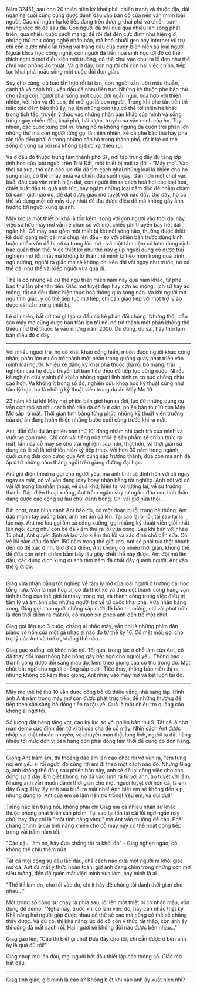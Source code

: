Năm 32451, sau hơn 20 thiên niên kỷ khai phá, chiến tranh và thuộc địa, dải ngân hà cuối cùng cũng được đánh dấu vào bản đồ của nền văn minh loài người. Các dải ngân hà kế tiếp đang trên đường khai phá và chiến tranh, nhưng việc đó để sau đã. Con người đã trải qua quá nhiều làn sóng phát triển, quá nhiều cuộc cách mạng, để rồi đạt đến cực đỉnh như hiện giờ, những thứ như công nghệ nhân bản, mã hoá chuỗi gen hay Internet vũ trụ chỉ còn được nhắc lại trong vài trang đầu của cuốn biên niên sử loài người. Ngoài khoa học công nghệ, con người đã tiến hoá sinh học tới độ có thể thích nghi ở mọi điều kiện môi trường, có thể chui vào chui ra lỗ đen như thể chui vào phòng ảo thuật. Và giờ đây, con người chỉ còn hai việc chính, tiếp tục khai phá hoặc sống một cuộc đời đơn giản.

Suy cho cùng, dù bao lần hợp rồi lại tan, con người vẫn luôn mâu thuẫn, cánh tả và cánh hữu vẫn đấu đá nhau liên tục. Những kẻ thuộc phe bảo thủ cho rằng con người phải sống một cuộc đời ngắn ngủi, hoà hợp với thiên nhiên, kết hôn và đẻ con, thì mới gọi là con người. Trong khi phe tân tiến thì mặc xác đám bảo thủ ấy, họ lên những con tàu có thể tới thiên hà khác trong tích tắc, truyền ý thức vào những nhân bản khác của mình và sống từng ngày chiến đấu, khai phá, hái lượm, truyền bá văn minh của họ. Tuy nhiên, các cuộc xung đột vũ trang nổ ra không ngừng đã cuốn trôi phần lớn những thứ mà con người từng gọi là thiên nhiên, kể cả phe bảo thủ hay phe tân tiến đều phải ở trong những căn hộ trong thành phố, rất ít kẻ có thể sống ở vùng xa xôi mà không bị bức xạ thiêu rụi.

Và ở đâu đó thuộc trung tâm thành phố SF, nơi tập trung đầy đủ tầng lớp tinh hoa của loài người trên Trái Đất, một thiết bị mới ra đời - "Máy mơ". Vào thời xa xưa, thổ dân các lục địa đã tìm cách nhai những loại lá khiến cho họ sung mãn, có thể nhảy múa và chiến đấu suốt ngày. Gần hơn một chút vào buổi đầu của văn minh hiện đại, con người tìm ra cách hoá hơi các loại hoa, chiết xuất dầu từ quả anh túc, hay ngâm những loại nấm độc để nhằm chạm tới cảnh giới nào đó, để đạt được giấc mơ tuyệt vời nào đấy. Giờ đây, họ có thể sử dụng một cỗ máy duy nhất để đạt được điều đó mà không gây ảnh hưởng tới người xung quanh.

Máy mơ là một thiết bị khá là tốn kém, song với con người vào thời đại này, việc sở hữu máy mơ vẫn rẻ chán so với một chiếc phi thuyền bay hết dải ngân hà. Cỗ máy bao gồm một thiết bị kết nối sóng não, thường được thiết kế dưới dạng một cái mũ chụp lên đầu - so với phiên bản trước dùng kính hoặc nhẫn vốn dễ bị rơi ra trong lúc mơ - và một tấm nệm có kèm dung dịch bảo quản thân thể. Việc thiết kế như thế này giúp người dùng có được trải nghiệm mơ tốt nhất mà không lo thân thể mình bị héo mòn trong quá trình ngủ nướng, ngoài ra giấc mơ sẽ không chỉ kéo dài vài ngày như trước, nó có thể dài như thể vài kiếp người vừa qua đi.

Thế là có những kẻ cứ thế ngủ triền miên năm này qua năm khác, từ phe bảo thủ lẫn phe tân tiến. Giấc mơ tuyệt đẹp hay cơn ác mộng, lịch sử hay ảo mộng, tất cả đều được hiện thực hoá thông qua sóng não. Và khi người mơ ngủ tỉnh giấc, y có thể tiếp tục mơ tiếp, chỉ cần giao tiếp với một trợ lý ảo được cài sẵn trong thiết bị.

Lẽ dĩ nhiên, bất cứ thứ gì tạo ra đều có kẻ phản đối chúng. Nhưng thôi, dẫu sao máy mơ cũng được bán tràn lan tới nỗi nó trở thành một phần không thể thiếu như thể thuốc lá vào những năm 2000. Dù đúng, dù sai, hãy thôi lạm bàn điều đó ở đây.

---

Với nhiều người trẻ, họ có khát khao cống hiến, muốn được người khác công nhận, phần lớn muốn trở thành một phần trong guồng quay phát triển văn minh loài người. Nhiều kẻ đăng ký khai phá thuộc địa rồi bỏ mạng, trải nghiệm của họ được truyền tới bản tiếp theo để tiếp tục công cuộc. Nhiều kẻ nghiên cứu y sinh để khiến những người lính sinh ra có sức chống chịu cao hơn. Và không ít trong số đó, nghiên cứu khoa học kỹ thuật cũng như tâm lý học, họ là những kỹ thuật viên trong dự án Máy Mơ 10.

23 năm kể từ khi Máy mơ phiên bản giới hạn ra đời, lúc đó những dụng cụ vẫn còn thô sơ như cách thổ dân da đỏ hút cần, phiên bản thứ 10 của Máy Mơ sắp ra mắt. Thời gian tính bằng từng phút, những kỹ thuật viên trưởng của dự án đang hoàn thiện những bước cuối cùng trước khi ra mắt. 

Ant, dẫn đầu dự án phiên bản thứ 10, đang nhâm nhi tách trà của mình và vuốt ve con mèo. Chỉ còn vài tiếng nữa thôi là sản phẩm sẽ chính thức ra mắt, lần này cỗ máy sẽ cho trải nghiệm sâu hơn, thật hơn, và thời gian sử dụng có lẽ sẽ là tới thiên niên kỷ tiếp theo. Với hơn 30 năm trong ngành, cuối cùng đứa con cưng của Ant cũng sắp trưởng thành, đứa con mà anh đã ấp ủ từ những năm tháng ngồi trên giảng đường đại học.

Ant giở điện thoại ra gọi cho người yêu, mà anh tính sẽ đính hôn với cô ngay ngày ra mắt, có vẻ vẫn đang loay hoay nhận bằng tốt nghiệp. Anh nói với cô vài lời trong tin nhắn thoại, về quá khứ, hiện tại và tương lai, về sự trưởng thành. Gập điện thoại xuống, Ant trầm ngâm suy tư ngắm đứa con tinh thần đang được các cộng sự lau chùi đánh bóng. Chỉ vài giờ nữa thôi...

Bất chợt, màn hình cạnh Ant báo đỏ, có một đoạn bị lỗi trong hệ thống. Ant đập mạnh tay xuống bàn, anh hét ầm cả lên. Tại sao lại bị lỗi, tại sao lại là lúc này. Ant mở loa gọi ầm cả công xưởng, gọi những kỹ thuật viên giỏi nhất lên ngồi cũng như con bé đã kiểm thử ra lỗi vừa xong. Sau khi bàn với nhau 15 phút, Ant quyết định sẽ lao vào kiểm thử lỗi và xác định chỗ cần sửa. Có vẻ lỗi nằm đâu đó tầm 150 năm trong thế giới mơ, Ant sẽ phải tua thật nhanh đến đó để xác định. Giờ G đã điểm, Ant không có nhiều thời gian, không thể để đứa con mình chăm bẵm bấy lâu giãy chết thế này được. Ant đội mũ lên đầu, các dung dịch xung quanh tấm nệm đã chất đầy quanh người, Ant vào thế giới đó.

---

Giag vừa nhận bằng tốt nghiệp về tâm lý mơ của loài người ở trường đại học tổng hợp. Vốn là một hoạ sĩ, cô đã thiết kế và thêu dệt thành công hàng vạn tình huống của thế giới fantasy trong mơ, và thành công trong việc điều trị tâm lý và ám ảnh cho những người trở về từ cuộc khai phá. Vừa nhận bằng xong, Giag gọi cho người chồng sắp cưới để báo tin mừng, chỉ vài phút nữa là đến thời điểm ra mắt rồi, cô muốn xin phép anh đến trễ một chút.

Giag gọi liên tục 3 cuộc, chẳng ai nhắc máy, vẫn chỉ là những phím đàn piano vô hồn của một gã nhạc sĩ nào đó từ thế kỷ 16. Cô mệt mỏi, gọi cho trợ lý của Ant và trời ơi, không thể nào.

Giag gục xuống, cô khóc nức nở. Tối qua, trong lúc ở chỗ làm của Ant, cô đã thay đổi màu thông báo hòng gây bất ngờ cho người yêu. Thông báo thành công được đổi sang màu đỏ, kèm theo giọng của cô thu trong đó. Một chút bất ngờ cho người chồng sắp cưới. Tiếc thay, thông báo hiển thị ra, nhưng không có kèm theo giọng, Ant nhảy vào máy mơ và kẹt luôn tại đó.

---

Máy mơ thế hệ thứ 10 vẫn được công bố dù thiếu vắng nhà sáng lập. Hình ảnh Ant nằm trong máy mơ còn được phát trực tiếp, để những thượng đế tiếp theo sẵn sàng bỏ đống tiền ra tậu về. Quả là một chiêu trò quảng cáo không ai ngờ tới.

Số lượng đặt hàng tăng vọt, cao kỷ lục so với phiên bản thứ 9. Tất cả là nhờ màn demo cực đỉnh đến từ vị trí của cha đẻ cỗ máy. Nhìn cách Ant được nhập vai thật nhuần nhuyễn, và chuyển màn thật lung linh, người ta đặt hàng nhiều tới mức đơn vị bán hàng còn phải đóng tạm thời để củng cố đơn hàng.

---

Giọng Ant trầm ấm, thi thoảng đảo âm lên cao chót rồi vỡ vụn ra, "em từng nói em yêu ai rồi người đó cũng rời em đi theo một cách nào đó. Nhưng Giag ạ, anh không thế đâu, sau phiên bản này, anh sẽ để lại công việc cho các đồng sự ở đây. Em biết không, họ đã vào sinh ra tử với anh, họ tuyệt vời lắm. Nhưng anh vẫn muốn dành thời gian cho một người tuyệt vời hơn cả, là em đấy Giag. Hãy lấy anh sau buổi ra mắt nhé! Anh biết em sẽ không đến kịp, nhưng đừng lo, Ant của em sẽ làm nên trò trống! Yêu em, và dụi dụi!"

Tiếng nấc lên từng hồi, không phải chỉ Giag mà cả nhiều nhân sự khác thuộc phòng phát triển sản phẩm. Tại sao lại tồn tại cái lỗi ngớ ngẩn này chứ, hay đây chỉ là "một tính năng vàng" mà Ant vẫn thường đề cập. Phải chăng chính là cái tính năng khiến cho cỗ máy này có thể hoạt động tiếp trong vài trăm năm tới.

"Các cậu, làm ơn, hãy đưa chống tôi ra khỏi đó" - Giag nghẹn ngào, cô không thể chịu thêm nữa.

Tất cả mọi cộng sự đều lắc đầu, chả cách nào đưa một người ra khỏi giấc mơ cả. Ant đã mất ý thức hoàn toàn, giờ anh đang chìm trong những cơn mơ siêu tưởng, đến độ quên mất việc mình vừa làm, hay mình là ai.

"Thế thì làm ơn, cho tôi vào đó, chí ít hãy để chúng tôi dành thời gian cho nhau..."

Một trong số cộng sự chạy ra phía sau, lôi lên một thiết bị có nhãn mẫu, vốn dùng để demo. "Nghe này, trước khi cô làm việc đó, hãy cân nhắc thật kỹ. Khả năng hai người gặp được nhau có thể sẽ cao mà cũng có thể sẽ chẳng thấy được. Và dù có, thì khả năng lúc đó cô còn ý thức rất thấp, còn anh ấy thì cũng đã mất sạch rồi. Hai người sẽ không đời nào được bên nhau..."

Giag gào lên, "Cậu thì biết gì chứ! Đưa đây cho tôi, chỉ cần được ở bên anh ấy là quá đủ rồi!"

Giag chụp mũ lên đầu, mọi người bắt đầu thiết lập các thông số. Giấc mơ bắt đầu.

---

Giag tỉnh giấc, giờ mình là cáo à? Không biết khi nào anh ấy xuất hiện nhỉ?